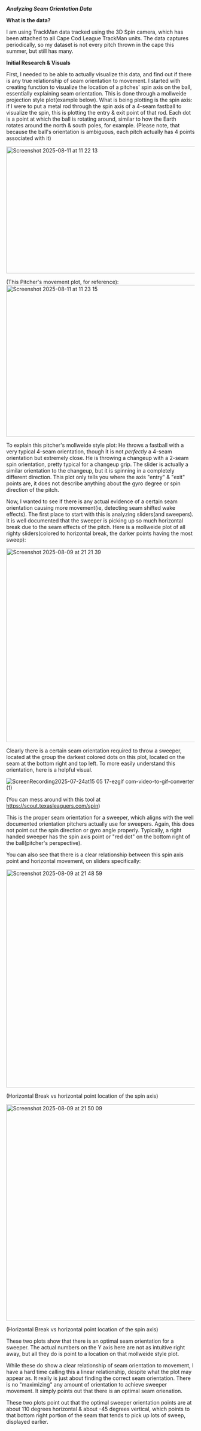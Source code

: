 ***Analyzing Seam Orientation Data***



**What is the data?**

I am using TrackMan data tracked using the 3D Spin camera, which has been attached to all Cape Cod League TrackMan units. The data captures periodically, so my dataset is not every pitch thrown in the cape this summer, but still has many.





**Initial Research & Visuals**

First, I needed to be able to actually visualize this data, and find out if there is any true relationship of seam orientation to movement. 
I started with creating function to visualize the location of a pitches' spin axis on the ball, essentially explaining seam orientation. This is done through a mollweide projection style plot(example below).
What is being plotting is the spin axis: if I were to put a metal rod through the spin axis of a 4-seam fastball to visualize the spin, this is plotting the entry & exit point of that rod. Each dot is a point at which the ball is rotating around, similar to how the Earth rotates around the north & south poles, for example. 
(Please note, that because the ball's orientation is ambiguous, each pitch actually has 4 points associated with it)


<img width="726" height="338" alt="Screenshot 2025-08-11 at 11 22 13" src="https://github.com/user-attachments/assets/b8db4d75-071f-4c2f-8e06-46260457decc" />


(This Pitcher's movement plot, for reference):
<img width="582" height="404" alt="Screenshot 2025-08-11 at 11 23 15" src="https://github.com/user-attachments/assets/1f692e43-b1ac-4793-88ff-44e2c913e5f4" />

To explain this pitcher's mollweide style plot:
He throws a fastball with a very typical 4-seam orientation, though it is not _perfectly_ a 4-seam orientation but extremely close. 
He is throwing a changeup with a 2-seam spin orientation, pretty typical for a changeup grip.
The slider is actually a similar orientation to the changeup, but it is spinning in a completely different direction. This plot only tells you where the axis "entry" & "exit" points are, it does not describe anything about the gyro degree or spin direction of the pitch.


Now, I wanted to see if there is any actual evidence of a certain seam orientation causing more movement(ie, detecting seam shifted wake effects).
The first place to start with this is analyzing sliders(and sweepers). It is well documented that the sweeper is picking up so much horizontal break due to the seam effects of the pitch. 
Here is a mollweide plot of all righty sliders(colored to horizontal break, the darker points having the most sweep):

<img width="1062" height="517" alt="Screenshot 2025-08-09 at 21 21 39" src="https://github.com/user-attachments/assets/536e4417-e632-4c13-9f4c-668ddd26464b" />

Clearly there is a certain seam orientation required to throw a sweeper, located at the group the darkest colored dots on this plot, located on the seam at the bottom right and top left. 
To more easily understand this orientation, here is a helpful visual.

![ScreenRecording2025-07-24at15 05 17-ezgif com-video-to-gif-converter (1)](https://github.com/user-attachments/assets/b60a156a-3be6-400e-b839-b096f589e123)

(You can mess around with this tool at https://scout.texasleaguers.com/spin)

This is the proper seam orientation for a sweeper, which aligns with the well documented orientation pitchers actually use for sweepers. 
Again, this does not point out the spin direction or gyro angle properly. Typically, a right handed sweeper has the spin axis point or "red dot" on the bottom right of the ball(pitcher's perspective).


You can also see that there is a clear relationship between this spin axis point and horizontal movement, on sliders specifically:

<img width="659" height="581" alt="Screenshot 2025-08-09 at 21 48 59" src="https://github.com/user-attachments/assets/de1a1405-9d00-4a53-994d-16924715efce" />

(Horizontal Break vs horizontal point location of the spin axis)

<img width="622" height="577" alt="Screenshot 2025-08-09 at 21 50 09" src="https://github.com/user-attachments/assets/7449a324-0526-405f-ab04-f643cd8897de" />

(Horizontal Break vs horizontal point location of the spin axis)

These two plots show that there is an optimal seam orientation for a sweeper. The actual numbers on the Y axis here are not as intuitive right away, but all they do is point to a location on that mollweide style plot.

While these do show a clear relationship of seam orientation to movement, I have a hard time calling this a linear relationship, despite what the plot may appear as. It really is just about finding the correct seam orientation. There is no "maximizing" any amount of orientation to achieve sweeper movement. It simply points out that there is an optimal seam orienation.

These two plots point out that the optimal sweeper orientation points are at about 110 degrees horizontal & about -45 degrees vertical, which points to that bottom right portion of the seam that tends to pick up lots of sweep, displayed earlier.



